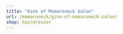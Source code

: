 ```yaml
---
title: "Gino of Mamaroneck Salon"
url: /mamaroneck/gino-of-mamaroneck-salon/
shop: hairdresser
---
```

